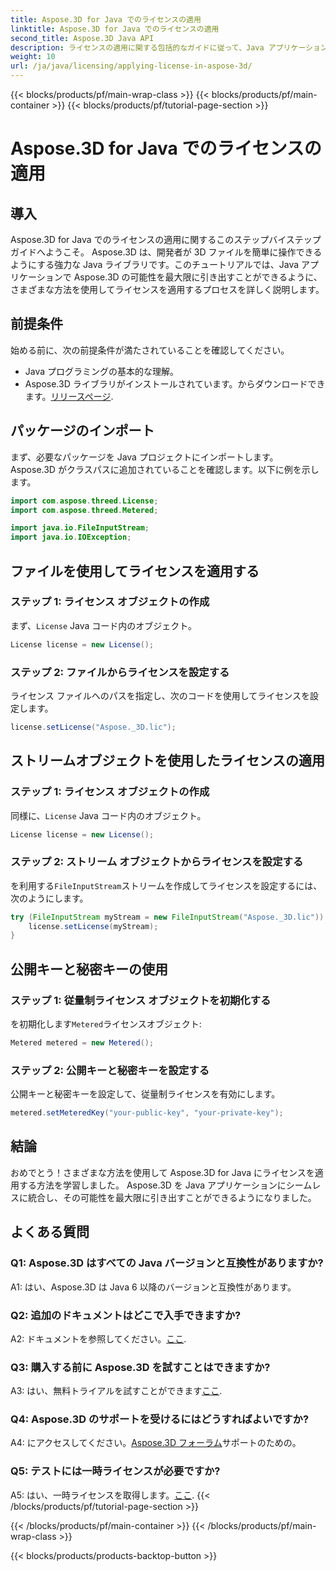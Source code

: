 ```yaml
---
title: Aspose.3D for Java でのライセンスの適用
linktitle: Aspose.3D for Java でのライセンスの適用
second_title: Aspose.3D Java API
description: ライセンスの適用に関する包括的なガイドに従って、Java アプリケーションにおける Aspose.3D の可能性を最大限に引き出します。
weight: 10
url: /ja/java/licensing/applying-license-in-aspose-3d/
---
```


{{< blocks/products/pf/main-wrap-class >}}
{{< blocks/products/pf/main-container >}}
{{< blocks/products/pf/tutorial-page-section >}}

# Aspose.3D for Java でのライセンスの適用

## 導入

Aspose.3D for Java でのライセンスの適用に関するこのステップバイステップ ガイドへようこそ。 Aspose.3D は、開発者が 3D ファイルを簡単に操作できるようにする強力な Java ライブラリです。このチュートリアルでは、Java アプリケーションで Aspose.3D の可能性を最大限に引き出すことができるように、さまざまな方法を使用してライセンスを適用するプロセスを詳しく説明します。

## 前提条件

始める前に、次の前提条件が満たされていることを確認してください。

- Java プログラミングの基本的な理解。
-  Aspose.3D ライブラリがインストールされています。からダウンロードできます。[リリースページ](https://releases.aspose.com/3d/java/).

## パッケージのインポート

まず、必要なパッケージを Java プロジェクトにインポートします。 Aspose.3D がクラスパスに追加されていることを確認します。以下に例を示します。

```java
import com.aspose.threed.License;
import com.aspose.threed.Metered;

import java.io.FileInputStream;
import java.io.IOException;
```

## ファイルを使用してライセンスを適用する

### ステップ 1: ライセンス オブジェクトの作成

まず、`License` Java コード内のオブジェクト。

```java
License license = new License();
```

### ステップ 2: ファイルからライセンスを設定する

ライセンス ファイルへのパスを指定し、次のコードを使用してライセンスを設定します。

```java
license.setLicense("Aspose._3D.lic");
```

## ストリームオブジェクトを使用したライセンスの適用

### ステップ 1: ライセンス オブジェクトの作成

同様に、`License` Java コード内のオブジェクト。

```java
License license = new License();
```

### ステップ 2: ストリーム オブジェクトからライセンスを設定する

を利用する`FileInputStream`ストリームを作成してライセンスを設定するには、次のようにします。

```java
try (FileInputStream myStream = new FileInputStream("Aspose._3D.lic")) {
    license.setLicense(myStream);
}
```

## 公開キーと秘密キーの使用

### ステップ 1: 従量制ライセンス オブジェクトを初期化する

を初期化します`Metered`ライセンスオブジェクト:

```java
Metered metered = new Metered();
```

### ステップ 2: 公開キーと秘密キーを設定する

公開キーと秘密キーを設定して、従量制ライセンスを有効にします。

```java
metered.setMeteredKey("your-public-key", "your-private-key");
```

## 結論

おめでとう！さまざまな方法を使用して Aspose.3D for Java にライセンスを適用する方法を学習しました。 Aspose.3D を Java アプリケーションにシームレスに統合し、その可能性を最大限に引き出すことができるようになりました。

## よくある質問

### Q1: Aspose.3D はすべての Java バージョンと互換性がありますか?

A1: はい、Aspose.3D は Java 6 以降のバージョンと互換性があります。

### Q2: 追加のドキュメントはどこで入手できますか?

 A2: ドキュメントを参照してください。[ここ](https://reference.aspose.com/3d/java/).

### Q3: 購入する前に Aspose.3D を試すことはできますか?

 A3: はい、無料トライアルを試すことができます[ここ](https://releases.aspose.com/).

### Q4: Aspose.3D のサポートを受けるにはどうすればよいですか?

 A4: にアクセスしてください。[Aspose.3D フォーラム](https://forum.aspose.com/c/3d/18)サポートのための。

### Q5: テストには一時ライセンスが必要ですか?

 A5: はい、一時ライセンスを取得します。[ここ](https://purchase.aspose.com/temporary-license/).
{{< /blocks/products/pf/tutorial-page-section >}}

{{< /blocks/products/pf/main-container >}}
{{< /blocks/products/pf/main-wrap-class >}}

{{< blocks/products/products-backtop-button >}}
